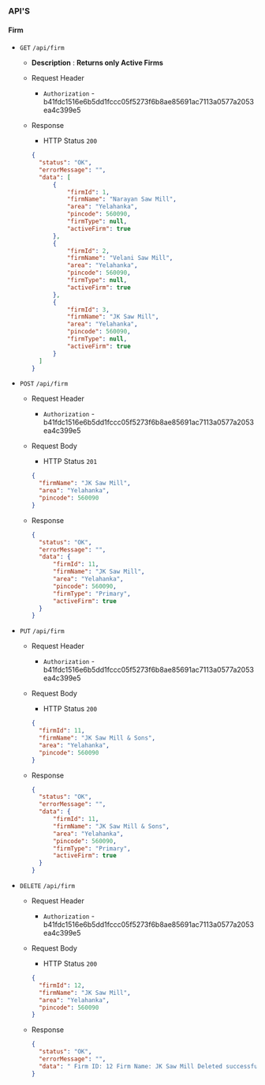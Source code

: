 ### API'S

#### Firm

- `GET` `/api/firm`
  - __Description__ : **Returns only Active Firms**
  - Request Header
    - `Authorization` - b41fdc1516e6b5dd1fccc05f5273f6b8ae85691ac7113a0577a2053ea4c399e5

  - Response
    - HTTP Status `200`
    ```json
    {
      "status": "OK",
      "errorMessage": "",
      "data": [
          {
              "firmId": 1,
              "firmName": "Narayan Saw Mill",
              "area": "Yelahanka",
              "pincode": 560090,
              "firmType": null,
              "activeFirm": true
          },
          {
              "firmId": 2,
              "firmName": "Velani Saw Mill",
              "area": "Yelahanka",
              "pincode": 560090,
              "firmType": null,
              "activeFirm": true
          },
          {
              "firmId": 3,
              "firmName": "JK Saw Mill",
              "area": "Yelahanka",
              "pincode": 560090,
              "firmType": null,
              "activeFirm": true
          }
      ]
    }
    ```

- `POST` `/api/firm`

  - Request Header
    - `Authorization` - b41fdc1516e6b5dd1fccc05f5273f6b8ae85691ac7113a0577a2053ea4c399e5

  - Request Body
    - HTTP Status `201`
    ```json
    {
      "firmName": "JK Saw Mill",
      "area": "Yelahanka",
      "pincode": 560090
    }
    ```

  - Response
    ```json
    {
      "status": "OK",
      "errorMessage": "",
      "data": {
          "firmId": 11,
          "firmName": "JK Saw Mill",
          "area": "Yelahanka",
          "pincode": 560090,
          "firmType": "Primary",
          "activeFirm": true
      }
    }
    ```

- `PUT` `/api/firm`

  - Request Header
    - `Authorization` - b41fdc1516e6b5dd1fccc05f5273f6b8ae85691ac7113a0577a2053ea4c399e5

  - Request Body
    - HTTP Status `200`
    ```json
    {
      "firmId": 11,
      "firmName": "JK Saw Mill & Sons",
      "area": "Yelahanka",
      "pincode": 560090
    }
    ```

  - Response
    ```json
    {
      "status": "OK",
      "errorMessage": "",
      "data": {
          "firmId": 11,
          "firmName": "JK Saw Mill & Sons",
          "area": "Yelahanka",
          "pincode": 560090,
          "firmType": "Primary",
          "activeFirm": true
      }
    }
    ```

- `DELETE` `/api/firm`

  - Request Header
    - `Authorization` - b41fdc1516e6b5dd1fccc05f5273f6b8ae85691ac7113a0577a2053ea4c399e5

  - Request Body
    - HTTP Status `200`
    ```json
    {
      "firmId": 12,
      "firmName": "JK Saw Mill",
      "area": "Yelahanka",
      "pincode": 560090
    }
    ```

  - Response
    ```json
    {
      "status": "OK",
      "errorMessage": "",
      "data": " Firm ID: 12 Firm Name: JK Saw Mill Deleted successfully"
    }
    ```